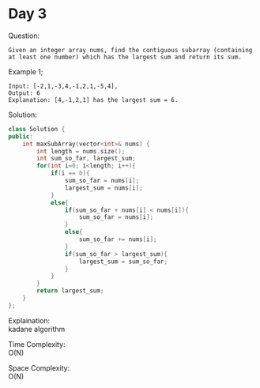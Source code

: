 # Day 3

Question: 
```
Given an integer array nums, find the contiguous subarray (containing at least one number) which has the largest sum and return its sum.

```

Example 1;
```
Input: [-2,1,-3,4,-1,2,1,-5,4],
Output: 6
Explanation: [4,-1,2,1] has the largest sum = 6.
```


Solution: 

```cpp
class Solution {
public:
    int maxSubArray(vector<int>& nums) {
        int length = nums.size();
        int sum_so_far, largest_sum;
        for(int i=0; i<length; i++){
            if(i == 0){
                sum_so_far = nums[i];
                largest_sum = nums[i];
            }
            else{
                if(sum_so_far + nums[i] < nums[i]){
                    sum_so_far = nums[i];
                }
                else{
                    sum_so_far += nums[i];
                }
                if(sum_so_far > largest_sum){
                    largest_sum = sum_so_far;
                }
            }
        }
        return largest_sum;
    }
};
```

Explaination:  
kadane algorithm  

Time Complexity:  
O(N)  

Space Complexity:  
O(N)  

